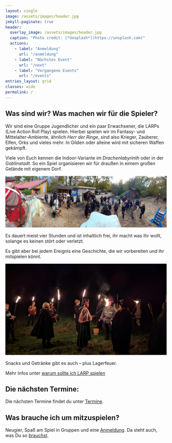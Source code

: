 ```yaml
---
layout: single
image: /assets/images/header.jpg
jekyll-paginate: true
header:
  overlay_image: /assets/images/header.jpg
  caption: "Photo credit: [*Unsplash*](https://unsplash.com)"
  actions:
    - label: "Anmeldung"
      url: "/anmeldung"
    - label: "Nächstes Event"
      url: "/next"
    - label: "Vergangene Events"
      url: "/events"
entries_layout: grid
classes: wide
permalink: /
---
```



## Was sind wir? Was machen wir für die Spieler?
 
Wir sind eine Gruppe Jugendlicher und ein paar Erwachsener, die LARPs (Live Action Roll Play) spielen. 
Hierbei spielen wir im  Fantasy- und Mittelalter-Ambiente, ähnlich _Herr der Ringe_, sind also Krieger, Zauberer, Elfen, Orks und vieles mehr.
In Gilden oder alleine wird mit sicheren Waffen gekämpft.

Viele von Euch kennen die Indoor-Variante im _Drachenlabyrinth_ oder in der _Goblinstadt_. 
So ein Spiel organisieren wir für draußen in eimem großen Gelände mit eigenem Dorf.

![Example](/assets/images/homepage/dorf.jpeg)

Es dauert meist vier Stunden und ist inhaltlich frei, ihr macht was Ihr wollt, solange es keinen stört oder verletzt.

Es gibt aber bei jedem Ereignis eine Geschichte, die wir vorbereiten und ihr mitspielen könnt.

![Example](/assets/images/homepage/story.jpg)

Snacks und Getränke gibt es auch – plus Lagerfeuer.

Mehr Infos unter [warum sollte ich LARP spielen](/gruende-larp)

## Die nächsten Termine:

Die nächsten Termine findet du unter [Termine](/anmeldung).

## Was brauche ich um mitzuspielen?

Neugier, Spaß am Spiel in Gruppen und eine [Anmeldung](/anmeldung).
Da steht auch, was Du so [brauchst](/anmeldung/#was-brauche-ich).







